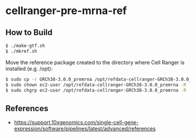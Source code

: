 # cellranger-pre-mrna-ref

## How to Build

```bash
$ ./make-gtf.sh
$ ./mkref.sh
```

Move the reference package created to the directory where Cell Ranger is installed (e.g. /opt):

```bash
$ sudo cp -r GRCh38-3.0.0_premrna /opt/refdata-cellranger-GRCh38-3.0.0_premrna
$ sudo chown ec2-user /opt/refdata-cellranger-GRCh38-3.0.0_premrna -R
$ sudo chgrp ec2-user /opt/refdata-cellranger-GRCh38-3.0.0_premrna -R
```

## References

- https://support.10xgenomics.com/single-cell-gene-expression/software/pipelines/latest/advanced/references

